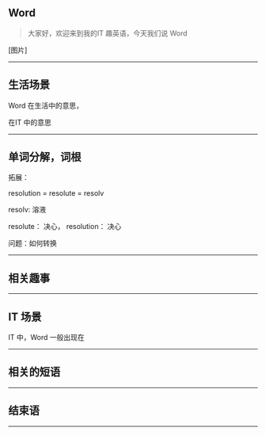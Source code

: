 ##  Word
> 大家好，欢迎来到我的IT 趣英语，今天我们说 Word

[图片]

--- 
## 生活场景

Word 在生活中的意思，

在IT 中的意思

---
## 单词分解，词根


拓展：

resolution = resolute = resolv


resolv: 溶液

resolute： 决心，
resolution： 决心

问题：如何转换

---
## 相关趣事




---
## IT 场景

IT 中，Word 一般出现在


---
## 相关的短语

---
## 结束语


---
